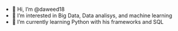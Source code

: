 - 👋 Hi, I’m @daweed18
- 👀 I’m interested in Big Data, Data analisys, and machine learning
- 🌱 I’m currently learning Python with his frameworks and SQL
<!---
daweed18/daweed18 is a ✨ special ✨ repository because its `README.md` (this file) appears on your GitHub profile.
You can click the Preview link to take a look at your changes.
--->
